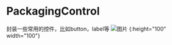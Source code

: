 # PackagingControl
封装一些常用的控件，比如button，label等
![图片](https://github.com/JIAiOS/PackagingControl/blob/master/Image/WX20190213-175615%402x.png) {:height="100" width="100"}
